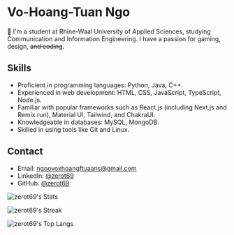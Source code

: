 # Vo-Hoang-Tuan Ngo

👀 I'm a student at Rhine-Waal University of Applied Sciences, studying Communication and Information Engineering. I have a passion for gaming, design, ~~and coding~~.

## Skills

- Proficient in programming languages: Python, Java, C++.
- Experienced in web development: HTML, CSS, JavaScript, TypeScript, Node.js.
- Familiar with popular frameworks such as React.js (including Next.js and Remix.run), Material UI, Tailwind, and ChakraUI.
- Knowledgeable in databases: MySQL, MongoDB.
- Skilled in using tools like Git and Linux.

## Contact

- Email: ngoovoxhoangftuaans@gmail.com
- LinkedIn: [@zerot69](https://www.linkedin.com/in/zerot69/)
- GitHub: [@zerot69](https://github.com/zerot69)

![zerot69's Stats](https://github-readme-stats.vercel.app/api?username=zerot69&show_icons=true&theme=synthwave&hide_border=true&count_private=true&include_all_commits=true)

![zerot69's Streak](https://github-readme-streak-stats.herokuapp.com?user=zerot69&theme=synthwave&hide_border=true)

![zerot69's Top Langs](https://github-readme-stats.vercel.app/api/top-langs/?username=zerot69&theme=synthwave&hide_border=true&show_icons=true&layout=compact&langs_count=6)
